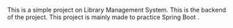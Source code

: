 This is a simple project on Library Management System. This is the backend of the project.
This project is mainly made to practice Spring Boot .
